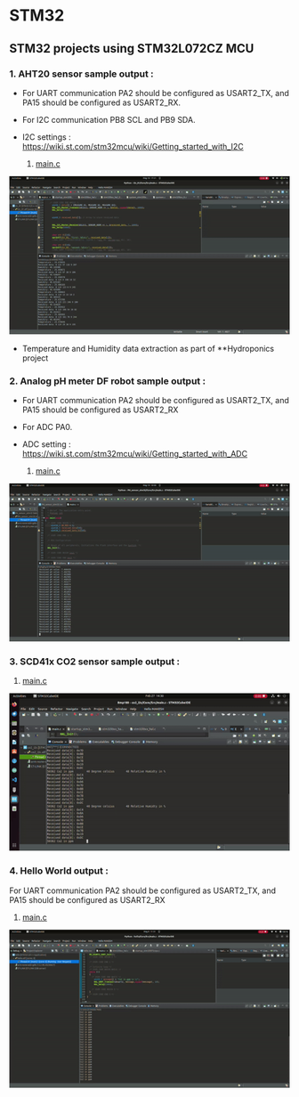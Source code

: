 # STM32
## STM32 projects using STM32L072CZ MCU

<!-- ### 1. Hello  World output :

For UART communication PA2 should be configured as USART2_TX, and PA15 should be configured as USART2_RX
1. [main.c](https://github.com/makeshm98/STM32/blob/main/hello/Core/Src/main.c)

![alt text](https://github.com/makeshm98/STM32/blob/main/hello/ezgif.com-video-to-gif-converter.gif) -->

### 1. AHT20 sensor sample output : 

* For UART communication PA2 should be configured as USART2_TX, and PA15 should be configured as USART2_RX.
* For I2C communication PB8 SCL and PB9 SDA.
* I2C settings : https://wiki.st.com/stm32mcu/wiki/Getting_started_with_I2C

  1. [main.c](https://github.com/makeshm98/STM32/blob/main/I2c_hal/Core/Src/main.c)

![alt text](https://github.com/makeshm98/STM32/blob/main/I2c_01/Screencastfrom10-05-24052154PMIST-ezgif.com-video-to-gif-converter.gif)

* Temperature and Humidity data extraction as part of **Hydroponics project

### 2. Analog pH meter DF robot sample output :

* For UART communication PA2 should be configured as USART2_TX, and PA15 should be configured as USART2_RX
* For ADC PA0.
* ADC setting : https://wiki.st.com/stm32mcu/wiki/Getting_started_with_ADC

  1. [main.c](https://github.com/makeshm98/STM32/blob/main/PH_sensor_stm32/Core/Src/main.c)
  
![alt text](https://github.com/makeshm98/STM32/blob/main/PH_sensor_stm32/ezgif.com-video-to-gif-converter(2).gif)

### 3. SCD41x CO2 sensor sample output :

  1. [main.c](https://github.com/makeshm98/STM32/blob/main/scd41_co2-stm32/co2_i2c/Core/Src/main.c)

![alt text](https://github.com/makeshm98/STM32/blob/main/scd41_co2-stm32/images/ezgif-5-6d17baf8e4.gif)

### 4. Hello  World output :

For UART communication PA2 should be configured as USART2_TX, and PA15 should be configured as USART2_RX
1. [main.c](https://github.com/makeshm98/STM32/blob/main/hello/Core/Src/main.c)

![alt text](https://github.com/makeshm98/STM32/blob/main/hello/ezgif.com-video-to-gif-converter.gif)
